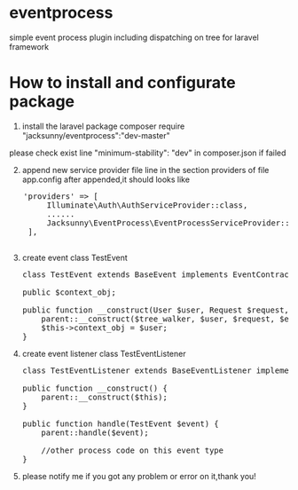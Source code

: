 # eventprocess
simple event process plugin including dispatching on tree for laravel framework

# How to install and configurate package

1. install the laravel package 
  composer require "jacksunny/eventprocess":"dev-master"
  
  please check exist line "minimum-stability": "dev" in composer.json if failed

2. append new service provider file line in the section providers of file app.config
  after appended,it should looks like
  <pre>
   'providers' => [
        Illuminate\Auth\AuthServiceProvider::class,
        ......
        Jacksunny\EventProcess\EventProcessServiceProvider::class,
    ],
   </pre>
3.  create event class TestEvent
    <pre>
    class TestEvent extends BaseEvent implements EventContract {

    public $context_obj;

    public function __construct(User $user, Request $request, $entity, $action_name, array $options = null, TreeWalkerContract $tree_walker = null) {
        parent::__construct($tree_walker, $user, $request, $entity, $action_name, $options);
        $this->context_obj = $user;
    }
    </pre>
    
4.  create event listener class TestEventListener
    <pre>
    class TestEventListener extends BaseEventListener implements EventListenerContract {

    public function __construct() {
        parent::__construct($this);
    }

    public function handle(TestEvent $event) {
        parent::handle($event);

        //other process code on this event type
    }
    </pre>

  
5. please notify me if you got any problem or error on it,thank you!

